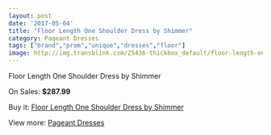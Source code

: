 ```yaml
---
layout: post
date: '2017-05-04'
title: "Floor Length One Shoulder Dress by Shimmer"
category: Pageant Dresses
tags: ["brand","prom","unique","dresses","floor"]
image: http://img.transblink.com/25436-thickbox_default/floor-length-one-shoulder-dress-by-shimmer.jpg
---
```

Floor Length One Shoulder Dress by Shimmer

On Sales: **$287.99**
<a href="https://www.transblink.com/en/pageant-dresses/8018-floor-length-one-shoulder-dress-by-shimmer.html"><amp-img layout="responsive" width="600" height="600" src="//img.transblink.com/25436-thickbox_default/floor-length-one-shoulder-dress-by-shimmer.jpg" alt="Floor Length One Shoulder Dress by Shimmer 0" /></a>
<a href="https://www.transblink.com/en/pageant-dresses/8018-floor-length-one-shoulder-dress-by-shimmer.html"><amp-img layout="responsive" width="600" height="600" src="//img.transblink.com/25437-thickbox_default/floor-length-one-shoulder-dress-by-shimmer.jpg" alt="Floor Length One Shoulder Dress by Shimmer 1" /></a>

Buy it: [Floor Length One Shoulder Dress by Shimmer](https://www.transblink.com/en/pageant-dresses/8018-floor-length-one-shoulder-dress-by-shimmer.html "Floor Length One Shoulder Dress by Shimmer")

View more: [Pageant Dresses](https://www.transblink.com/en/9-pageant-dresses "Pageant Dresses")